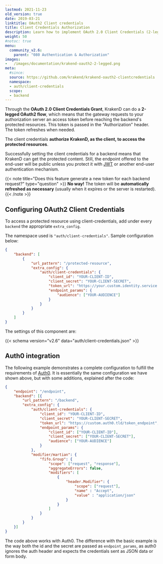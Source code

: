 ```yaml
---
lastmod: 2021-11-23
old_version: true
date: 2019-03-21
linktitle: OAuth2 Client credentials
title: Client Credentials Authorization
description: Learn how to implement OAuth 2.0 Client Credentials (2-legged flow) with KrakenD API Gateway to secure your APIs for machine-to-machine communication
weight: 50
#notoc: true
menu:
  community_v2.6:
    parent: "080 Authentication & Authorization"
images:
-   /images/documentation/krakend-oauth2-2-legged.png
meta:
  #since:
  source: https://github.com/krakend/krakend-oauth2-clientcredentials
  namespace:
  - auth/client-credentials
  scope:
  - backend
---
```


 Through the **OAuth 2.0 Client Credentials Grant**, KrakenD can do a **2-legged OAuth2 flow**, which means that the gateway requests to your authorization server an access token before reaching the backend's protected resources. This token is passed in the "Authorization" header. The token refreshes when needed.

The client credentials **authorize KrakenD, as the client, to access the protected resources**.

Successfully setting the client credentials for a backend means that KrakenD can get the protected content. Still, the endpoint offered to the end-user will be public unless you protect it with [JWT](/docs/v2.6/authorization/jwt-overview/) or another end-user authentication mechanism.

{{< note title="Does this feature generate a new token for each backend request?" type="question" >}}
**No way!** The token will be **automatically refreshed as necessary** (usually when it expires or the server is restarted).
{{< /note >}}


## Configuring OAuth2 Client Credentials
To access a protected resource using client-credentials, add under every `backend` the appropriate `extra_config`.

The namespace used is `"auth/client-credentials"`. Sample configuration below:
```json
{
    "backend": [
        {
            "url_pattern": "/protected-resource",
            "extra_config": {
                "auth/client-credentials": {
                    "client_id": "YOUR-CLIENT-ID",
                    "client_secret": "YOUR-CLIENT-SECRET",
                    "token_url": "https://your.custom.identity.service.tld/token_endpoint",
                    "endpoint_params": {
                        "audience": ["YOUR-AUDIENCE"]
                    }
                }
            }
        }
    ]
}
```
The settings of this component are:

{{< schema version="v2.6" data="auth/client-credentials.json" >}}

## Auth0 integration
The following example demonstrates a complete configuration to fulfill the requirements of [Auth0](https://auth0.com/). It is essentially the same configuration we have shown above, but with some additions, explained after the code:
```json
{
    "endpoint": "/endpoint",
    "backend": [{
        "url_pattern": "/backend",
        "extra_config": {
            "auth/client-credentials": {
                "client_id": "YOUR-CLIENT-ID",
                "client_secret": "YOUR-CLIENT-SECRET",
                "token_url": "https://custom.auth0.tld/token_endpoint",
                "endpoint_params": {
                    "client_id": ["YOUR-CLIENT-ID"],
                    "client_secret": ["YOUR-CLIENT-SECRET"],
                    "audience": ["YOUR-AUDIENCE"]
                }
            },
            "modifier/martian": {
                "fifo.Group": {
                    "scope": ["request", "response"],
                    "aggregateErrors": false,
                    "modifiers": [
                        {
                            "header.Modifier": {
                                "scope": ["request"],
                                "name" : "Accept",
                                "value" : "application/json"
                            }
                        }
                    ]
                }
            }
        }
    }]
}
```

The code above works with Auth0. The difference with the basic example is the way both the id and the secret are passed as `endpoint_params`, as auth0 ignores the auth header and expects the credentials sent as JSON data or form body.
